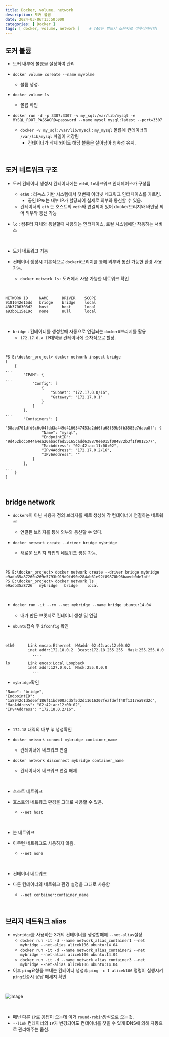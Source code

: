 ```yaml
---
title: Docker, volume, network
description: 도커 볼륨
date: 2024-03-06T13:50:000
categories: [ Docker ]
tags: [ docker, volume, network ]    # TAG는 반드시 소문자로 이루어져야함!
---
```


<h2>도커 볼륨</h2>

- 도커 내부에 볼륨을 설정하여 관리

- ```docker volume coreate --name myvolme```
  - 볼륨 생성.

- ```docker volume ls```
  - 볼륨 확인

- ```docker run -d -p 3307:3307 -v my_sql:/var/lib/mysql -e MYSQL_ROOT_PASSWORD=password --name mysql mysql:latest --port=3307 ```
  - ```docker -v my_sql:/var/lib/mysql``` : ```my_mysql``` 볼륨에 컨테이너의 ```/var/lib/mysql``` 파일이 저장됨
    - 컨테이너가 삭제 되어도 해당 볼륨은 살아남아 영속성 유지.

<br>

<h2> 도커 네트워크 구조 </h2>

- 도커 컨테이너 생성시 컨테이너에는 ```eth0```, ```lo```네크워크 인터페이스가 구성됨
  - ```eth0``` : 리눅스 기반 시스템에서 첫번째 이더넷 네크워크 인터페이스를 가르킴.
    - 공인 IP또는 내부 IP가 할당되어 실제로 외부와 통신할 수 있음.
  - 컨테이너의 ```eth``` 는 호스트의 ```veth```와 연결되어 있어 docker브리지와 바인딩 되어 외부와 통신 가능

- ```lo``` : 컴퓨터 자체와 통실할때 사용되는 인터페이스, 로컬 시스템에만 작동하는 서비스

<br>

- 도커 네트워크 기능

- 컨테이너 생성시 기본적으로 ```docker0```브리지를 통해 외부와 통신 가능한 환경 사용 가능.
  - ```docker network ls``` : 도커에서 사용 가능한 네트워크 확인

<br>

```text
NETWORK ID     NAME      DRIVER    SCOPE
9181642e15dd   bridge    bridge    local
43b3706303d2   host      host      local
a93bb115e19c   none      null      local
```

<br>

- ```bridge``` : 컨테이너를 생성할때 자동으로 연결되는 ```docker0```브리지를 활용
  - ```172.17.0.x IP```대역을 컨테이너에 순차적으로 할당.

<br>

```text
PS E:\docker_project> docker network inspect bridge
[
    {
...
        "IPAM": {
...
            "Config": [
                {
                    "Subnet": "172.17.0.0/16",
                    "Gateway": "172.17.0.1"
                }
            ]
        },
...
        "Containers": {
            "58abd701dfd6c6c04fdd3a449d4166347453a2dd6fa68f59b6fb3585e7daba8f": {
                "Name": "mysql",
                "EndpointID": "9d452bcc5044a4ea20abadfed55165cadd638870ee015f084872b3f1f9812577",
                "MacAddress": "02:42:ac:11:00:02",
                "IPv4Address": "172.17.0.2/16",
                "IPv6Address": ""
            }
        },
...
    }
]

```

<br>

<h2> bridge network </h2>

- ```docker0```이 아닌 사용자 정의 브리지를 새로 생성해 각 컨테이너에 연결하는 네트워크
  - 연결된 브리지를 통해 외부와 통신할 수 있다.

- ```docker network create --driver bridge mybridge```
  - 새로운 브리지 타입의 네트워크 생성 가능.

<br>

```text
PS E:\docker_project> docker network create --driver bridge mybridge
e9adb35a87260a269e5793b919d9fd90e284ab61e92f89870b96baecb0de7bff
PS E:\docker_project> docker network ls
e9adb35a8726   mybridge   bridge    local
```

<br>

- ```docker run -it --rm --net mybridge --name bridge ubuntu:14.04```
  - 내가 만든 브릿지로 컨테이너 생성 및 연결

- ```ubuntu```접속 후 ```ifconfig``` 확인

<br>

```text
eth0      Link encap:Ethernet  HWaddr 02:42:ac:12:00:02
          inet addr:172.18.0.2  Bcast:172.18.255.255  Mask:255.255.0.0
            ....

lo        Link encap:Local Loopback
          inet addr:127.0.0.1  Mask:255.0.0.0
            ...
```

- ```mybridge```확인

```text
"Name": "bridge",
"EndpointID": "1a8942c1d5d6ef186f11bd900acd5f5d2d11616307feafdeff48f1317ea98d2c",
"MacAddress": "02:42:ac:12:00:02",
"IPv4Address": "172.18.0.2/16",
```

<br>

- ```172.18``` 대역의 내부 ip 생성확인

- ```docker network connect mybridge container_name```
  - 컨테이너에 네크워크 연결

- ```docker network disconnect mybridge container_name```
  - 컨테이너에 네크워크 연결 해제

<br>

- 호스트 네트워크

- 호스트의 네트워크 환경을 그대로 사용할 수 있음.
  - ```--net host```

<br>

- 논 네트워크

- 아무런 네트워크도 사용하지 않음.
  - ```--net none```

<br>

- 컨테이너 네트워크

- 다른 컨테이너의 네트워크 환경 설정을 그대로 사용함
  - ```--net container:container_name```

<br>

<h2> 브리지 네트워크 alias </h2>

- ```mybridge```를 사용하는 3개의 컨테이너를 생성할때에 ```--net-alias```설정
  - ```docker run -it -d --name network_alias_container1 --net mybridge --net-alias alicek106 ubuntu:14.04```
  - ```docker run -it -d --name network_alias_container2 --net mybridge --net-alias alicek106 ubuntu:14.04```
  - ```docker run -it -d --name network_alias_container3 --net mybridge --net-alias alicek106 ubuntu:14.04```
- 이후 ```ping```요청을 보내는 컨테이너 생성후 ```ping -c 1 alicek106``` 명령어 실행시켜  ```ping```전송시 응답 메세지 확인

<br>

![image](https://github.com/AngryPig123/AngryPig123.github.io/assets/86225268/45cdc5c0-d702-494d-9d32-0f2671dc7123)

<br>

- 매번 다른 ```IP```로 응답이 오는데 이거 ```round-robin```방식으로 오는것.
- ```--link``` 컨테이너의 ```IP```가 변경되어도 컨테이너를 찾을 수 있게 DNS에 의해 자동으로 관리해주는 옵션.

